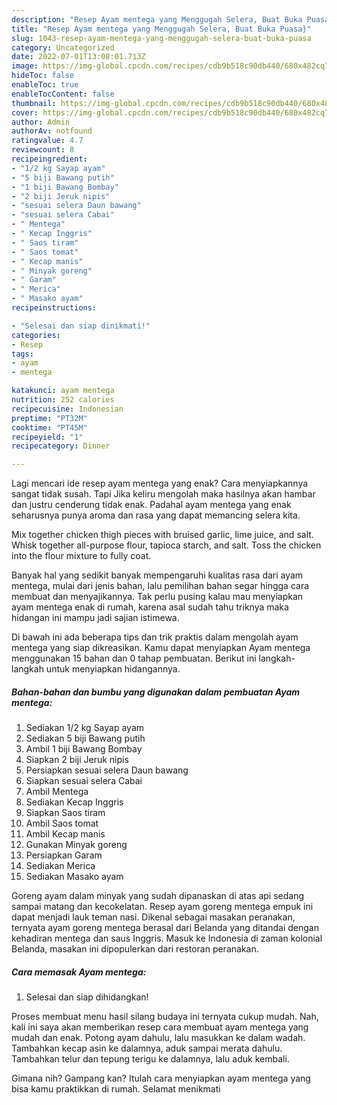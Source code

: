 ```yaml
---
description: "Resep Ayam mentega yang Menggugah Selera, Buat Buka Puasa}"
title: "Resep Ayam mentega yang Menggugah Selera, Buat Buka Puasa}"
slug: 1043-resep-ayam-mentega-yang-menggugah-selera-buat-buka-puasa
category: Uncategorized
date: 2022-07-01T13:08:01.713Z
image: https://img-global.cpcdn.com/recipes/cdb9b518c90db440/680x482cq70/ayam-mentega-foto-resep-utama.jpg
hideToc: false
enableToc: true
enableTocContent: false
thumbnail: https://img-global.cpcdn.com/recipes/cdb9b518c90db440/680x482cq70/ayam-mentega-foto-resep-utama.jpg
cover: https://img-global.cpcdn.com/recipes/cdb9b518c90db440/680x482cq70/ayam-mentega-foto-resep-utama.jpg
author: Admin
authorAv: notfound
ratingvalue: 4.7
reviewcount: 8
recipeingredient:
- "1/2 kg Sayap ayam"
- "5 biji Bawang putih"
- "1 biji Bawang Bombay"
- "2 biji Jeruk nipis"
- "sesuai selera Daun bawang"
- "sesuai selera Cabai"
- " Mentega"
- " Kecap Inggris"
- " Saos tiram"
- " Saos tomat"
- " Kecap manis"
- " Minyak goreng"
- " Garam"
- " Merica"
- " Masako ayam"
recipeinstructions:

- "Selesai dan siap dinikmati!"
categories:
- Resep
tags:
- ayam
- mentega

katakunci: ayam mentega 
nutrition: 252 calories
recipecuisine: Indonesian
preptime: "PT32M"
cooktime: "PT45M"
recipeyield: "1"
recipecategory: Dinner

---
```



Lagi mencari ide resep ayam mentega yang enak? Cara menyiapkannya sangat tidak susah. Tapi Jika keliru mengolah maka hasilnya akan hambar dan justru cenderung tidak enak. Padahal ayam mentega yang enak seharusnya punya aroma dan rasa yang dapat memancing selera kita.


Mix together chicken thigh pieces with bruised garlic, lime juice, and salt. Whisk together all-purpose flour, tapioca starch, and salt. Toss the chicken into the flour mixture to fully coat.

Banyak hal yang sedikit banyak mempengaruhi kualitas rasa dari ayam mentega, mulai dari jenis bahan, lalu pemilihan bahan segar hingga cara membuat dan menyajikannya. Tak perlu pusing kalau mau menyiapkan ayam mentega enak di rumah, karena asal sudah tahu triknya maka hidangan ini mampu jadi sajian istimewa.


Di bawah ini ada beberapa tips dan trik praktis dalam mengolah ayam mentega yang siap dikreasikan. Kamu dapat menyiapkan Ayam mentega menggunakan 15 bahan dan 0 tahap pembuatan. Berikut ini langkah-langkah untuk menyiapkan hidangannya.

<!--inarticleads1-->

##### Bahan-bahan dan bumbu yang digunakan dalam pembuatan Ayam mentega:

1. Sediakan 1/2 kg Sayap ayam
1. Sediakan 5 biji Bawang putih
1. Ambil 1 biji Bawang Bombay
1. Siapkan 2 biji Jeruk nipis
1. Persiapkan sesuai selera Daun bawang
1. Siapkan sesuai selera Cabai
1. Ambil  Mentega
1. Sediakan  Kecap Inggris
1. Siapkan  Saos tiram
1. Ambil  Saos tomat
1. Ambil  Kecap manis
1. Gunakan  Minyak goreng
1. Persiapkan  Garam
1. Sediakan  Merica
1. Sediakan  Masako ayam


Goreng ayam dalam minyak yang sudah dipanaskan di atas api sedang sampai matang dan kecokelatan. Resep ayam goreng mentega empuk ini dapat menjadi lauk teman nasi. Dikenal sebagai masakan peranakan, ternyata ayam goreng mentega berasal dari Belanda yang ditandai dengan kehadiran mentega dan saus Inggris. Masuk ke Indonesia di zaman kolonial Belanda, masakan ini dipopulerkan dari restoran peranakan. 

<!--inarticleads2-->

##### Cara memasak Ayam mentega:


1. Selesai dan siap dihidangkan!

Proses membuat menu hasil silang budaya ini ternyata cukup mudah. Nah, kali ini saya akan memberikan resep cara membuat ayam mentega yang mudah dan enak. Potong ayam dahulu, lalu masukkan ke dalam wadah. Tambahkan kecap asin ke dalamnya, aduk sampai merata dahulu. Tambahkan telur dan tepung terigu ke dalamnya, lalu aduk kembali. 

Gimana nih? Gampang kan? Itulah cara menyiapkan ayam mentega yang bisa kamu praktikkan di rumah. Selamat menikmati
